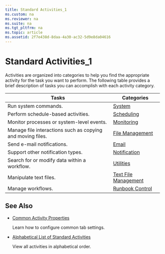 ```yaml
---
title: Standard Activities_1
ms.custom: na
ms.reviewer: na
ms.suite: na
ms.tgt_pltfrm: na
ms.topic: article
ms.assetid: 2f7e438d-8daa-4a30-ac32-5d9e8da04616
---
```

# Standard Activities_1
Activities are organized into categories to help you find the appropriate activity for the task you want to perform. The following table provides a brief description of tasks you can accomplish with each activity category.

|Tasks|Categories|
|---------|--------------|
|Run system commands.|[System](./System.md)|
|Perform schedule\-based activities.|[Scheduling](./Scheduling.md)|
|Monitor processes or system\-level events.|[Monitoring](./Monitoring.md)|
|Manage file interactions such as copying and moving files.|[File Management](./File-Management.md)|
|Send e\-mail notifications.|[Email](./Email.md)|
|Support other notification types.|[Notification](./Notification.md)|
|Search for or modify data within a workflow.|[Utilities](./Utilities.md)|
|Manipulate text files.|[Text File Management](./Text-File-Management.md)|
|Manage workflows.|[Runbook Control](./Runbook-Control.md)|

## See Also

-   [Common Activity Properties](./Common-Activity-Properties.md)

    Learn how to configure common tab settings.

-   [Alphabetical List of Standard Activities](./Alphabetical-List-of-Standard-Activities.md)

    View all activities in alphabetical order.


